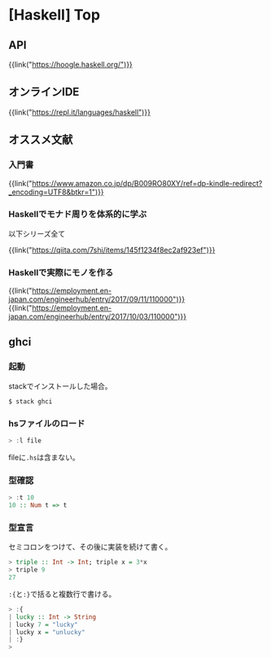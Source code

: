 # [Haskell] Top


API
---

{{link("https://hoogle.haskell.org/")}}


オンラインIDE
-------------

{{link("https://repl.it/languages/haskell")}}


オススメ文献
------------

### 入門書

{{link("https://www.amazon.co.jp/dp/B009RO80XY/ref=dp-kindle-redirect?_encoding=UTF8&btkr=1")}}

### Haskellでモナド周りを体系的に学ぶ

以下シリーズ全て

{{link("https://qiita.com/7shi/items/145f1234f8ec2af923ef")}}

### Haskellで実際にモノを作る

{{link("https://employment.en-japan.com/engineerhub/entry/2017/09/11/110000")}}
{{link("https://employment.en-japan.com/engineerhub/entry/2017/10/03/110000")}}


ghci
----

### 起動

stackでインストールした場合。

```
$ stack ghci
```

### hsファイルのロード

```haskell
> :l file
```

fileに`.hs`は含まない。

### 型確認

```haskell
> :t 10
10 :: Num t => t
```

### 型宣言

セミコロンをつけて、その後に実装を続けて書く。

```haskell
> triple :: Int -> Int; triple x = 3*x
> triple 9
27
```

`:{`と`:}`で括ると複数行で書ける。

```haskell
> :{
| lucky :: Int -> String
| lucky 7 = "lucky"
| lucky x = "unlucky"
| :}
>
```